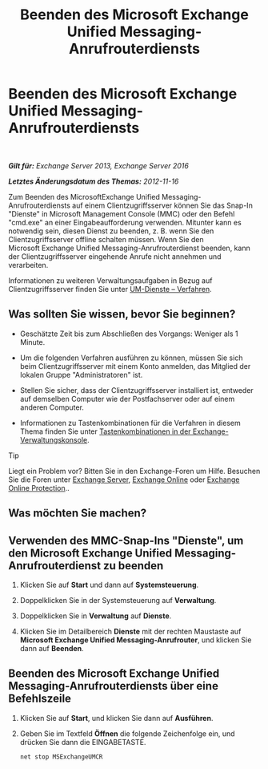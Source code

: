 ﻿---
title: 'Beenden des Microsoft Exchange Unified Messaging-Anrufrouterdiensts'
TOCTitle: Beenden des Microsoft Exchange Unified Messaging-Anrufrouterdiensts
ms:assetid: 79935528-1a8c-4f22-826c-8f9a60f4f6f4
ms:mtpsurl: https://technet.microsoft.com/de-de/library/JJ673535(v=EXCHG.150)
ms:contentKeyID: 50554846
ms.date: 04/24/2018
mtps_version: v=EXCHG.150
ms.translationtype: HT
---

# Beenden des Microsoft Exchange Unified Messaging-Anrufrouterdiensts

 

_**Gilt für:** Exchange Server 2013, Exchange Server 2016_

_**Letztes Änderungsdatum des Themas:** 2012-11-16_

Zum Beenden des MicrosoftExchange Unified Messaging-Anrufrouterdiensts auf einem Clientzugriffsserver können Sie das Snap-In "Dienste" in Microsoft Management Console (MMC) oder den Befehl "cmd.exe" an einer Eingabeaufforderung verwenden. Mitunter kann es notwendig sein, diesen Dienst zu beenden, z. B. wenn Sie den Clientzugriffsserver offline schalten müssen. Wenn Sie den Microsoft Exchange Unified Messaging-Anrufrouterdienst beenden, kann der Clientzugriffsserver eingehende Anrufe nicht annehmen und verarbeiten.

Informationen zu weiteren Verwaltungsaufgaben in Bezug auf Clientzugriffsserver finden Sie unter [UM-Dienste – Verfahren](um-services-procedures-exchange-2013-help.md).

## Was sollten Sie wissen, bevor Sie beginnen?

  - Geschätzte Zeit bis zum Abschließen des Vorgangs: Weniger als 1 Minute.

  - Um die folgenden Verfahren ausführen zu können, müssen Sie sich beim Clientzugriffsserver mit einem Konto anmelden, das Mitglied der lokalen Gruppe "Administratoren" ist.

  - Stellen Sie sicher, dass der Clientzugriffsserver installiert ist, entweder auf demselben Computer wie der Postfachserver oder auf einem anderen Computer.

  - Informationen zu Tastenkombinationen für die Verfahren in diesem Thema finden Sie unter [Tastenkombinationen in der Exchange-Verwaltungskonsole](keyboard-shortcuts-in-the-exchange-admin-center-exchange-online-protection-help.md).


> [!TIP]
> Liegt ein Problem vor? Bitten Sie in den Exchange-Foren um Hilfe. Besuchen Sie die Foren unter <A href="https://go.microsoft.com/fwlink/p/?linkid=60612">Exchange Server</A>, <A href="https://go.microsoft.com/fwlink/p/?linkid=267542">Exchange Online</A> oder <A href="https://go.microsoft.com/fwlink/p/?linkid=285351">Exchange Online Protection</A>..



## Was möchten Sie machen?

## Verwenden des MMC-Snap-Ins "Dienste", um den Microsoft Exchange Unified Messaging-Anrufrouterdienst zu beenden

1.  Klicken Sie auf **Start** und dann auf **Systemsteuerung**.

2.  Doppelklicken Sie in der Systemsteuerung auf **Verwaltung**.

3.  Doppelklicken Sie in **Verwaltung** auf **Dienste**.

4.  Klicken Sie im Detailbereich **Dienste** mit der rechten Maustaste auf **Microsoft Exchange Unified Messaging-Anrufrouter**, und klicken Sie dann auf **Beenden**.

## Beenden des Microsoft Exchange Unified Messaging-Anrufrouterdiensts über eine Befehlszeile

1.  Klicken Sie auf **Start**, und klicken Sie dann auf **Ausführen**.

2.  Geben Sie im Textfeld **Öffnen** die folgende Zeichenfolge ein, und drücken Sie dann die EINGABETASTE.
    
    ```powershell
    net stop MSExchangeUMCR
    ```

